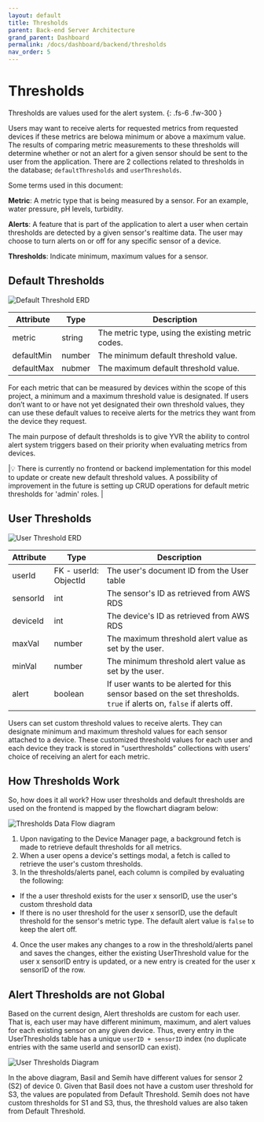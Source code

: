 ```yaml
---
layout: default
title: Thresholds
parent: Back-end Server Architecture
grand_parent: Dashboard
permalink: /docs/dashboard/backend/thresholds
nav_order: 5
---
```


# Thresholds
Thresholds are values used for the alert system. 
{: .fs-6 .fw-300 }

Users may want to receive alerts for requested metrics from requested devices if these metrics are belowa minimum or above a maximum value. The results of comparing metric measurements to these thresholds will determine whether or not an alert for a given sensor should be sent to the user from the application. There are 2 collections related to thresholds in the database; `defaultThresholds` and `userThresholds`.

Some terms used in this document:

**Metric**: A metric type that is being measured by a sensor. For an example, water pressure, pH levels, turbidity.

**Alerts**: A feature that is part of the application to alert a user when certain thresholds are detected by a given sensor's realtime data. The user may choose to turn alerts on or off for any specific sensor of a device.

**Thresholds**: Indicate minimum, maximum values for a sensor.

## Default Thresholds

![Default Threshold ERD](./images/15-default_thres_erd.png)

| Attribute   | Type    | Description                                       |
|---          |---      | ---                                               |
| metric      | string  | The metric type, using the existing metric codes. |
| defaultMin  | number  | The minimum default threshold value.              |
| defaultMax  | nubmer  | The maximum default threshold value.              |

For each metric that can be measured by devices within the scope of this project, a minimum and a maximum threshold value is designated. If users don’t want to or have not yet designated their own threshold values, they can use these default values to receive alerts for the metrics they want from the device they request. 

The main purpose of default thresholds is to give YVR the ability to control alert system triggers based on their priority when evaluating metrics from devices.

|💡 There is currently no frontend or backend implementation for this model to update or create new default threshold values. A possibility of improvement in the future is setting up CRUD operations for default metric thresholds for 'admin' roles. |

## User Thresholds

![User Threshold ERD](./images/16-user_thres_erd.png)

| Attribute   | Type                   | Description                                      |
|---          |---                     | ---                                              |
| userId      | FK - userId: ObjectId  | The user's document ID from the User table       |
| sensorId    | int                    | The sensor's ID as retrieved from AWS RDS        |
| deviceId    | int                    | The device's ID as retrieved from AWS RDS        |
| maxVal      | number                 | The maximum threshold alert value as set by the user.        |
| minVal      | number                 | The minimum threshold alert value as set by the user.        |
| alert       | boolean                | If user wants to be alerted for this sensor based on the set thresholds. `true` if alerts on, `false` if alerts off.        |

Users can set custom threshold values to receive alerts. They can designate minimum and maximum threshold values for each sensor attached to a device. These customized threshold values for each user and each device they track is stored in “userthresholds” collections with users’ choice of receiving an alert for each metric.


## How Thresholds Work

So, how does it all work? How user thresholds and default thresholds are used on the frontend is mapped by the flowchart diagram below:

![Thresholds Data Flow diagram](./images/17-thres_flow.png)

1. Upon navigating to the Device Manager page, a background fetch is made to retrieve default thresholds for all metrics.
2. When a user opens a device's settings modal, a fetch is called to retrieve the user's custom thresholds.
3. In the thresholds/alerts panel, each column is compiled by evaluating the following:
* If the a user threshold exists for the user x sensorID, use the user's custom threshold data
* If there is no user threshold for the user x sensorID, use the default threshold for the sensor's metric type. The default alert value is `false` to keep the alert off.
4. Once the user makes any changes to a row in the threshold/alerts panel and saves the changes, either the existing UserThreshold value for the user x sensorID entry is updated, or a new entry is created for the user x sensorID of the row.

## Alert Thresholds are not Global
Based on the current design, Alert thresholds are custom for each user. That is, each user may have different minimum, maximum, and alert values for each existing sensor on any given device. Thus, every entry in the UserThresholds table has a unique `userID + sensorID` index (no duplicate entries with the same userId and sensorID can exist).

![User Thresholds Diagram](./images/18-user_thres_diagram.png)

In the above diagram, Basil and Semih have different values for sensor 2 (S2) of device 0. Given that Basil does not have a custom user threshold for S3, the values are populated from Default Threshold. Semih does not have custom thresholds for S1 and S3, thus, the threshold values are also taken from Default Threshold.



